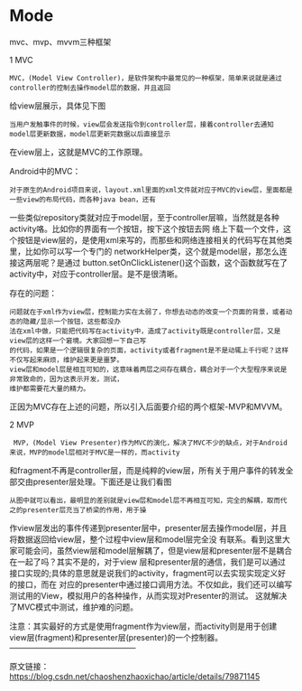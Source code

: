 # Mode
mvc、mvp、mvvm三种框架


1 MVC

    MVC，(Model View Controller)，是软件架构中最常见的一种框架，简单来说就是通过controller的控制去操作model层的数据，并且返回
给view层展示，具体见下图


    当用户发触事件的时候，view层会发送指令到controller层，接着controller去通知model层更新数据，model层更新完数据以后直接显示
在view层上，这就是MVC的工作原理。

Android中的MVC：

    对于原生的Android项目来说，layout.xml里面的xml文件就对应于MVC的view层，里面都是一些view的布局代码，而各种java bean，还有
一些类似repository类就对应于model层，至于controller层嘛，当然就是各种activity咯。比如你的界面有一个按钮，按下这个按钮去网
络上下载一个文件，这个按钮是view层的，是使用xml来写的，而那些和网络连接相关的代码写在其他类里，比如你可以写一个专门的
networkHelper类，这个就是model层，那怎么连接这两层呢？是通过 button.setOnClickListener()这个函数，这个函数就写在了
activity中，对应于controller层。是不是很清晰。

存在的问题：

    问题就在于xml作为view层，控制能力实在太弱了，你想去动态的改变一个页面的背景，或者动态的隐藏/显示一个按钮，这些都没办
    法在xml中做，只能把代码写在activity中，造成了activity既是controller层，又是view层的这样一个窘境。大家回想一下自己写
    的代码，如果是一个逻辑很复杂的页面，activity或者fragment是不是动辄上千行呢？这样不仅写起来麻烦，维护起来更是噩梦。
    view层和model层是相互可知的，这意味着两层之间存在耦合，耦合对于一个大型程序来说是非常致命的，因为这表示开发，测试，
    维护都需要花大量的精力。

正因为MVC存在上述的问题，所以引入后面要介绍的两个框架-MVP和MVVM。



2 MVP

     MVP，(Model View Presenter)作为MVC的演化，解决了MVC不少的缺点，对于Android来说，MVP的model层相对于MVC是一样的，而activity
和fragment不再是controller层，而是纯粹的view层，所有关于用户事件的转发全部交由presenter层处理。下面还是让我们看图

    从图中就可以看出，最明显的差别就是view层和model层不再相互可知，完全的解耦，取而代之的presenter层充当了桥梁的作用，用于操
作view层发出的事件传递到presenter层中，presenter层去操作model层，并且将数据返回给view层，整个过程中view层和model层完全没
有联系。看到这里大家可能会问，虽然view层和model层解耦了，但是view层和presenter层不是耦合在一起了吗？其实不是的，对于view
层和presenter层的通信，我们是可以通过接口实现的;具体的意思就是说我们的activity，fragment可以去实现实现定义好的接口，而在
对应的presenter中通过接口调用方法。不仅如此，我们还可以编写测试用的View，模拟用户的各种操作，从而实现对Presenter的测试。
这就解决了MVC模式中测试，维护难的问题。

注意：其实最好的方式是使用fragment作为view层，而activity则是用于创建view层(fragment)和presenter层(presenter)的一个控制器。
 ———————————————— 


原文链接：https://blog.csdn.net/chaoshenzhaoxichao/article/details/79871145